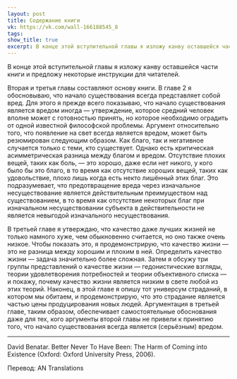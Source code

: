 ```yaml
---
layout: post
title: Содержание книги
vk: https://vk.com/wall-166188545_8
tags: 
show_title: true
excerpt: В конце этой вступительной главы я изложу канву оставшейся части книги и предложу некоторые инструкции для читателей. Вторая и третья главы составляют основу книги. В главе 2 я обосновываю, что начало существования всегда представляет собой вред. Для этого я прежде всего показываю, что...
---
```

В конце этой вступительной главы я изложу канву оставшейся части книги и предложу некоторые инструкции для читателей. 

Вторая и третья главы составляют основу книги. В главе 2 я обосновываю, что начало существования всегда представляет собой вред. Для этого я прежде всего показываю, что начало существования является вредом иногда — утверждение, которое средний человек вполне может с готовностью принять, но которое необходимо оградить от одной известной философской проблемы. Аргумент относительно того, что появление на свет всегда является вредом, может быть резюмирован следующим образом. Как благо, так и негативное случается только с теми, кто существует. Однако есть критическая асимметрическая разница между благом и вредом. Отсутствие плохих вещей, таких как боль, — это хорошо, даже если нет никого, у кого было бы это благо, в то время как отсутствие хороших вещей, таких как удовольствие, плохо лишь когда есть некто лишённый этих благ. Это подразумевает, что предотвращение вреда через изначальное несуществование является действительным преимуществом над существованием, в то время как отсутствие некоторых благ при изначальном несуществовании субъекта в действительности не является невыгодой изначального несуществования. 

В третьей главе я утверждаю, что качество даже лучших жизней не только намного хуже, чем обыкновенно считается, но оно также очень низкое. Чтобы показать это, я продемонстрирую, что качество жизни — это не разница между хорошим и плохим в ней. Определить качество жизни — задача значительно более сложная. Затем я обсужу три группы представлений о качестве жизни — гедонистические взгляды, теории удовлетворения потребностей и теории объективного списка — и покажу, почему качество жизни является низким в свете любой из этих теорий. Наконец, в этой главе я опишу тот универсум страданий, в котором мы обитаем, и продемонстрирую, что это страдание является частью цены продуцирования новых людей. Аргументация в третьей главе, таким образом, обеспечивает самостоятельные обоснования даже для тех, кого аргументы второй главы не привели к принятию того, что начало существования всегда является (серьёзным) вредом.

-----------------------------------------------

David Benatar. Better Never To Have Been: The Harm of Coming into Existence (Oxford: Oxford University Press, 2006).

Перевод: AN Translations